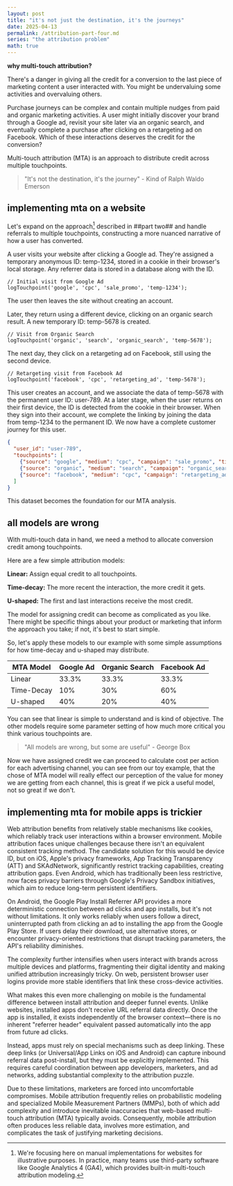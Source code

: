```yaml
---
layout: post
title: "it's not just the destination, it's the journeys"
date: 2025-04-13
permalink: /attribution-part-four.md
series: "the attribution problem"
math: true
---
```


**why multi-touch attribution?**

There's a danger in giving all the credit for a conversion to the last piece of marketing content a user interacted with. You might be undervaluing some activities and overvaluing others.

Purchase journeys can be complex and contain multiple nudges from paid and organic marketing activities. A user might initially discover your brand through a Google ad, revisit your site later via an organic search, and eventually complete a purchase after clicking on a retargeting ad on Facebook. Which of these interactions deserves the credit for the conversion?

Multi-touch attribution (MTA) is an approach to distribute credit across multiple touchpoints.

> "It's not the destination, it's the journey" - Kind of Ralph Waldo Emerson

## **implementing mta on a website**

Let's expand on the approach[^1] described in ##part two## and handle referrals to multiple touchpoints, constructing a more nuanced narrative of how a user has converted.

[^1]: We're focusing here on manual implementations for websites for illustrative purposes. In practice, many teams use third-party software like Google Analytics 4 (GA4), which provides built-in multi-touch attribution modeling.

A user visits your website after clicking a Google ad. They're assigned a temporary anonymous ID: temp-1234, stored in a cookie in their browser's local storage. Any referrer data is stored in a database along with the ID.

```
// Initial visit from Google Ad
logTouchpoint('google', 'cpc', 'sale_promo', 'temp-1234');
```

The user then leaves the site without creating an account.

Later, they return using a different device, clicking on an organic search result. A new temporary ID: temp-5678 is created.

```
// Visit from Organic Search
logTouchpoint('organic', 'search', 'organic_search', 'temp-5678');
```

The next day, they click on a retargeting ad on Facebook, still using the second device.

```
// Retargeting visit from Facebook Ad
logTouchpoint('facebook', 'cpc', 'retargeting_ad', 'temp-5678');
```

This user creates an account, and we associate the data of temp-5678 with the permanent user ID: user-789. At a later stage, when the user returns on their first device, the ID is detected from the cookie in their browser. When they sign into their account, we complete the linking by joining the data from temp-1234 to the permanent ID. We now have a complete customer journey for this user.

```json
{
  "user_id": "user-789",
  "touchpoints": [
    {"source": "google", "medium": "cpc", "campaign": "sale_promo", "timestamp": 1712925600000},
    {"source": "organic", "medium": "search", "campaign": "organic_search", "timestamp": 1713012000000},
    {"source": "facebook", "medium": "cpc", "campaign": "retargeting_ad", "timestamp": 1713098400000}
  ]
}
```

This dataset becomes the foundation for our MTA analysis.

## **all models are wrong**

With multi-touch data in hand, we need a method to allocate conversion credit among touchpoints.

Here are a few simple attribution models:

**Linear:** Assign equal credit to all touchpoints.

**Time-decay:** The more recent the interaction, the more credit it gets.

**U-shaped:** The first and last interactions receive the most credit.

The model for assigning credit can become as complicated as you like. There might be specific things about your product or marketing that inform the approach you take; if not, it's best to start simple.

So, let's apply these models to our example with some simple assumptions for how time-decay and u-shaped may distribute.

| **MTA Model** | Google Ad | Organic Search | Facebook Ad |
|---------------|-----------|----------------|-------------|
| Linear        | 33.3%     | 33.3%          | 33.3%       |
| Time-Decay    | 10%       | 30%            | 60%         |
| U-shaped      | 40%       | 20%            | 40%         |

You can see that linear is simple to understand and is kind of objective. The other models require some parameter setting of how much more critical you think various touchpoints are.

> "All models are wrong, but some are useful" - George Box

Now we have assigned credit we can proceed to calculate cost per action for each advertising channel, you can see from our toy example, that the chose of MTA model will really effect our perception of the value for money we are getting from each channel, this is great if we pick a useful model, not so great if we don't.

## **implementing mta for mobile apps is trickier**

Web attribution benefits from relatively stable mechanisms like cookies, which reliably track user interactions within a browser environment. Mobile attribution faces unique challenges because there isn't an equivalent consistent tracking method. The candidate solution for this would be device ID, but on iOS, Apple's privacy frameworks, App Tracking Transparency (ATT) and SKAdNetwork, significantly restrict tracking capabilities, creating attribution gaps. Even Android, which has traditionally been less restrictive, now faces privacy barriers through Google's Privacy Sandbox initiatives, which aim to reduce long-term persistent identifiers.

On Android, the Google Play Install Referrer API provides a more deterministic connection between ad clicks and app installs, but it's not without limitations. It only works reliably when users follow a direct, uninterrupted path from clicking an ad to installing the app from the Google Play Store. If users delay their download, use alternative stores, or encounter privacy-oriented restrictions that disrupt tracking parameters, the API's reliability diminishes.

The complexity further intensifies when users interact with brands across multiple devices and platforms, fragmenting their digital identity and making unified attribution increasingly tricky. On web, persistent browser user logins provide more stable identifiers that link these cross-device activities.

What makes this even more challenging on mobile is the fundamental difference between install attribution and deeper funnel events. Unlike websites, installed apps don't receive URL referral data directly. Once the app is installed, it exists independently of the browser context—there is no inherent "referrer header" equivalent passed automatically into the app from future ad clicks.

Instead, apps must rely on special mechanisms such as deep linking. These deep links (or Universal/App Links on iOS and Android) can capture inbound referral data post-install, but they must be explicitly implemented. This requires careful coordination between app developers, marketers, and ad networks, adding substantial complexity to the attribution puzzle.

Due to these limitations, marketers are forced into uncomfortable compromises. Mobile attribution frequently relies on probabilistic modeling and specialized Mobile Measurement Partners (MMPs), both of which add complexity and introduce inevitable inaccuracies that web-based multi-touch attribution (MTA) typically avoids. Consequently, mobile attribution often produces less reliable data, involves more estimation, and complicates the task of justifying marketing decisions.
